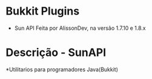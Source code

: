 # Bukkit Plugins
- Sun API
  Feita por AlissonDev, na versão 1.7.10 e 1.8.x
# Descrição - SunAPI
*Utilitarios para programadores Java(Bukkit)
